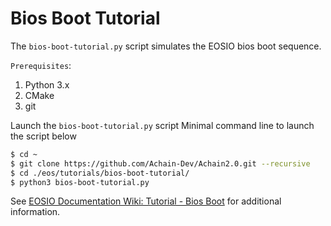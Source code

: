 # Bios Boot Tutorial

The `bios-boot-tutorial.py` script simulates the EOSIO bios boot sequence.

``Prerequisites``:

1. Python 3.x
2. CMake
3. git

Launch the `bios-boot-tutorial.py` script
Minimal command line to launch the script below

```bash
$ cd ~
$ git clone https://github.com/Achain-Dev/Achain2.0.git --recursive
$ cd ./eos/tutorials/bios-boot-tutorial/
$ python3 bios-boot-tutorial.py 
```

See [EOSIO Documentation Wiki: Tutorial - Bios Boot](https://github.com/EOSIO/eos/wiki/Tutorial-Bios-Boot-Sequence) for additional information.
